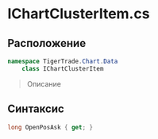 
# IChartClusterItem.cs
## Расположение
```csharp
namespace TigerTrade.Chart.Data  
    class IChartClusterItem
```

> Описание

## Синтаксис
```csharp
long OpenPosAsk { get; }
```
